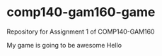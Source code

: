 # comp140-gam160-game
Repository for Assignment 1 of COMP140-GAM160

My game is going to be awesome
Hello
